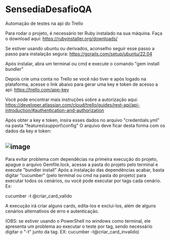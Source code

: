 # SensediaDesafioQA
Automação de testes na api do Trello

Para rodar o projeto, é necessário ter Ruby instalado na sua máquina. Faça o download aqui:
https://rubyinstaller.org/downloads/

Se estiver usando ubuntu ou derivados, aconselho seguir esse passo a passo para instalação segura:
https://gorails.com/setup/ubuntu/22.04

Após instalar, abra um terminal ou cmd e execute o comando "gem install bundler"

Depois crie uma conta no Trello se você não tiver e após logado na plataforma, acesse o link abaixo para gerar uma key e token de acesso a api:
https://trello.com/app-key

Você pode encontrar mais instruções sobre a autorização aqui:
https://developer.atlassian.com/cloud/trello/guides/rest-api/api-introduction/#authentication-and-authorization

Após obter a key e token, insira esses dados no arquivo "credentials.yml" na pasta "features\support\config\"
O arquivo deve ficar desta forma com os dados da key e token:

![image](https://user-images.githubusercontent.com/95726001/169714021-53112ce8-3314-4a04-a560-9d5f8d9866c0.png)
------------------------------------------------------------------------------------------

Para evitar problema com dependêcias na primeira execução do projeto, apague o arquivo Gemfile.lock, acesse a pasta do projeto pelo terminal e execute "bundler install"
Após a instalação das dependências acabar, basta digitar "cucumber" (pelo terminal ou cmd na pasta do projeto) para executar todos os cenários, ou você pode executar 
por tags cada cenário. Ex:

cucumber -t @criar_card_valido

A execução irá criar alguns cards, edita-los e excluí-los, além de alguns cenários alternativos de erro e autenticação.

(OBS: se estiver usando o PowerShell no windows como terminal, ele apresenta um problema ao executar o teste por tag, sendo necessário digitar o "-t" junto da tag. 
EX: cucumber -t@criar_card_invalido)

